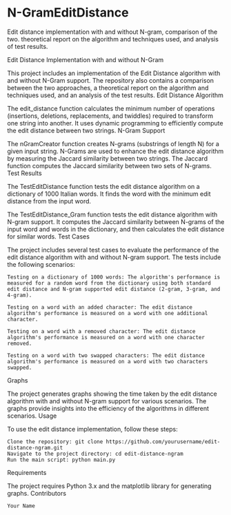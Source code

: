 # N-GramEditDistance
Edit distance implementation with and without N-gram, comparison of the two.
theoretical report on the algorithm and techniques used, and analysis of test results.

Edit Distance Implementation with and without N-Gram

This project includes an implementation of the Edit Distance algorithm with and without N-Gram support. The repository also contains a comparison between the two approaches, a theoretical report on the algorithm and techniques used, and an analysis of the test results.
Edit Distance Algorithm

The edit_distance function calculates the minimum number of operations (insertions, deletions, replacements, and twiddles) required to transform one string into another. It uses dynamic programming to efficiently compute the edit distance between two strings.
N-Gram Support

The nGramCreator function creates N-grams (substrings of length N) for a given input string. N-Grams are used to enhance the edit distance algorithm by measuring the Jaccard similarity between two strings. The Jaccard function computes the Jaccard similarity between two sets of N-grams.
Test Results

The TestEditDistance function tests the edit distance algorithm on a dictionary of 1000 Italian words. It finds the word with the minimum edit distance from the input word.

The TestEditDistance_Gram function tests the edit distance algorithm with N-gram support. It computes the Jaccard similarity between N-grams of the input word and words in the dictionary, and then calculates the edit distance for similar words.
Test Cases

The project includes several test cases to evaluate the performance of the edit distance algorithm with and without N-gram support. The tests include the following scenarios:

    Testing on a dictionary of 1000 words: The algorithm's performance is measured for a random word from the dictionary using both standard edit distance and N-gram supported edit distance (2-gram, 3-gram, and 4-gram).

    Testing on a word with an added character: The edit distance algorithm's performance is measured on a word with one additional character.

    Testing on a word with a removed character: The edit distance algorithm's performance is measured on a word with one character removed.

    Testing on a word with two swapped characters: The edit distance algorithm's performance is measured on a word with two characters swapped.

Graphs

The project generates graphs showing the time taken by the edit distance algorithm with and without N-gram support for various scenarios. The graphs provide insights into the efficiency of the algorithms in different scenarios.
Usage

To use the edit distance implementation, follow these steps:

    Clone the repository: git clone https://github.com/yourusername/edit-distance-ngram.git
    Navigate to the project directory: cd edit-distance-ngram
    Run the main script: python main.py

Requirements

The project requires Python 3.x and the matplotlib library for generating graphs.
Contributors

    Your Name
